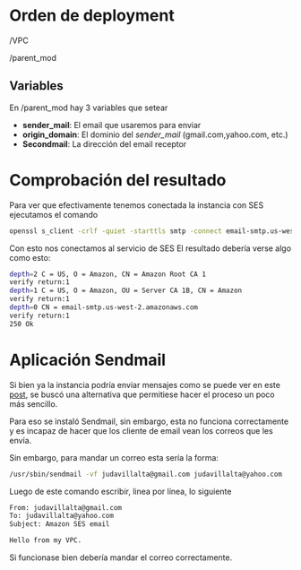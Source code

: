 # Orden de deployment
/VPC

/parent_mod
## Variables
En /parent_mod hay 3 variables que setear 
- **sender_mail**: El email que usaremos para enviar
- **origin_domain**: El dominio del _sender_mail_ (gmail.com,yahoo.com, etc.)
- **Secondmail**: La dirección del email receptor
# Comprobación del resultado
Para ver que efectivamente tenemos conectada la instancia con SES ejecutamos el comando
```bash
openssl s_client -crlf -quiet -starttls smtp -connect email-smtp.us-west-2.amazonaws.com:587
```
Con esto nos conectamos al servicio de SES
El resultado debería verse algo como esto:

```bash
depth=2 C = US, O = Amazon, CN = Amazon Root CA 1
verify return:1
depth=1 C = US, O = Amazon, OU = Server CA 1B, CN = Amazon
verify return:1
depth=0 CN = email-smtp.us-west-2.amazonaws.com
verify return:1
250 Ok
```
# Aplicación Sendmail
Si bien ya la instancia podría enviar mensajes como se puede ver en este [post](https://docs.aws.amazon.com/ses/latest/dg/send-email-smtp-client-command-line.html),
se buscó una alternativa que permitiese hacer el proceso un poco más sencillo.

Para eso se instaló Sendmail, sin embargo, esta no funciona correctamente y es incapaz de hacer que los cliente de email vean los correos que les envía.

Sin embargo, para mandar un correo esta sería la forma:

```bash
/usr/sbin/sendmail -vf judavillalta@gmail.com judavillalta@yahoo.com 
```

Luego de este comando escribir, linea por línea, lo siguiente
```bash
From: judavillalta@gmail.com 
To: judavillalta@yahoo.com 
Subject: Amazon SES email

Hello from my VPC.
```
Si funcionase bien debería mandar el correo correctamente.
